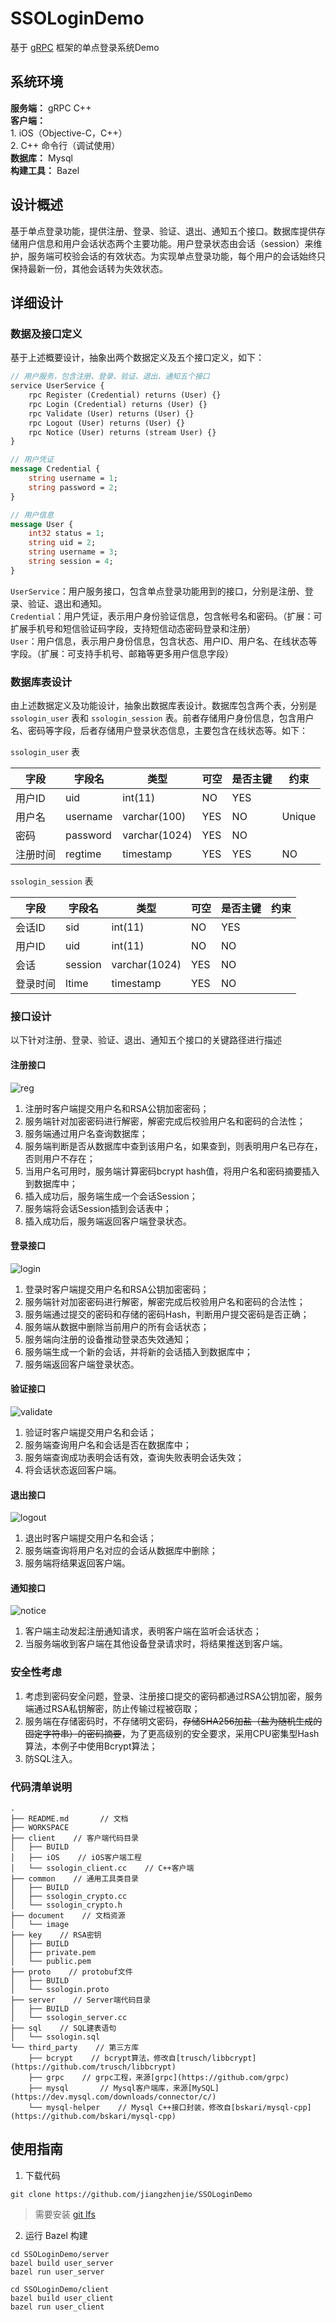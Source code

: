 # SSOLoginDemo
基于 [gRPC](https://github.com/grpc) 框架的单点登录系统Demo

## 系统环境
**服务端：** gRPC C++    
**客户端：**    
	1. iOS（Objective-C，C++）    
	2. C++ 命令行（调试使用）   
**数据库：** Mysql    
**构建工具：** Bazel

## 设计概述
基于单点登录功能，提供注册、登录、验证、退出、通知五个接口。数据库提供存储用户信息和用户会话状态两个主要功能。用户登录状态由会话（session）来维护，服务端可校验会话的有效状态。为实现单点登录功能，每个用户的会话始终只保持最新一份，其他会话转为失效状态。

## 详细设计

### 数据及接口定义

基于上述概要设计，抽象出两个数据定义及五个接口定义，如下：

```protobuf
// 用户服务，包含注册、登录、验证、退出、通知五个接口
service UserService {
	rpc Register (Credential) returns (User) {}
	rpc Login (Credential) returns (User) {}
	rpc Validate (User) returns (User) {}
	rpc Logout (User) returns (User) {}
	rpc Notice (User) returns (stream User) {}
}

// 用户凭证
message Credential {
	string username = 1;
	string password = 2;
}

// 用户信息
message User {
	int32 status = 1;
	string uid = 2;
	string username = 3;
	string session = 4;
}
```

`UserService`：用户服务接口，包含单点登录功能用到的接口，分别是注册、登录、验证、退出和通知。    
`Credential`：用户凭证，表示用户身份验证信息，包含帐号名和密码。（扩展：可扩展手机号和短信验证码字段，支持短信动态密码登录和注册）     
`User`：用户信息，表示用户身份信息，包含状态、用户ID、用户名、在线状态等字段。（扩展：可支持手机号、邮箱等更多用户信息字段）

### 数据库表设计

由上述数据定义及功能设计，抽象出数据库表设计。数据库包含两个表，分别是 `ssologin_user` 表和 `ssologin_session` 表。前者存储用户身份信息，包含用户名、密码等字段，后者存储用户登录状态信息，主要包含在线状态等。如下：

`ssologin_user` 表 

字段|字段名|类型|可空|是否主键|约束
---|---|---|---|---|---
用户ID|uid|int(11)|NO|YES|
用户名|username|varchar(100)|YES|NO|Unique
密码|password|varchar(1024)|YES|NO|
注册时间|regtime|timestamp|YES|YES|NO|

`ssologin_session` 表

字段|字段名|类型|可空|是否主键|约束
---|---|---|---|---|---
会话ID|sid|int(11)|NO|YES|
用户ID|uid|int(11)|NO|NO|
会话|session|varchar(1024)|YES|NO|
登录时间|ltime|timestamp|YES|NO|

### 接口设计

以下针对注册、登录、验证、退出、通知五个接口的关键路径进行描述

#### 注册接口

<!--Client->Server: reg(username, password)
Server->Server: decrypt password
Server->Server: params check
Server->Database: query username
Database->Server: query response
Server->Server: check username exists
Server->Database: insert(username, hash-password)
Database->Server: success
Server->Server: make session
Server->Database: insert session
Database->Server: success
Server->Client: success(session)-->

![reg](https://github.com/jiangzhenjie/SSOLoginDemo/blob/master/document/image/reg.svg)

1. 注册时客户端提交用户名和RSA公钥加密密码；
2. 服务端针对加密密码进行解密，解密完成后校验用户名和密码的合法性；
3. 服务端通过用户名查询数据库；
4. 服务端判断是否从数据库中查到该用户名，如果查到，则表明用户名已存在，否则用户不存在；
5. 当用户名可用时，服务端计算密码bcrypt hash值，将用户名和密码摘要插入到数据库中；
6. 插入成功后，服务端生成一个会话Session；
7. 服务端将会话Session插到会话表中；
8. 插入成功后，服务端返回客户端登录状态。

#### 登录接口

<!--Client->Server: login(username, password)
Server->Server: decrypt password
Server->Server: params check
Server->Database: query(username, password)
Database->Server: query response
Server->Server: validate password
Server- ->Client: fail(username or password invalid)
Server- ->Client: notice login status invalid
Server->Database: delete all session
Database->Server: success
Server->Server: make session
Server->Database: insert session
Database->Server: success
Server->Client: success(session)-->

![login](https://github.com/jiangzhenjie/SSOLoginDemo/blob/master/document/image/login.svg)

1. 登录时客户端提交用户名和RSA公钥加密密码；
2. 服务端针对加密密码进行解密，解密完成后校验用户名和密码的合法性；
3. 服务端通过提交的密码和存储的密码Hash，判断用户提交密码是否正确；
4. 服务端从数据中删除当前用户的所有会话状态；
5. 服务端向注册的设备推动登录态失效通知；
6. 服务端生成一个新的会话，并将新的会话插入到数据库中；
7. 服务端返回客户端登录状态。

#### 验证接口

<!--Client->Server: validate(username, session)
Server->Server: params check
Server->Database: query(username, session)
Database->Server: query response
Server->Server: check if query success
Server-- >Client: fail(session invalid)
Server->Client: success(session valid)-->

![validate](https://github.com/jiangzhenjie/SSOLoginDemo/blob/master/document/image/validate.svg)

1. 验证时客户端提交用户名和会话；
2. 服务端查询用户名和会话是否在数据库中；
3. 服务端查询成功表明会话有效，查询失败表明会话失效；
4. 将会话状态返回客户端。

#### 退出接口

<!--Client->Server: logout(username, session)
Server->Server: params check
Server->Database: delete(username, session)
Database->Server: delete response
Server->Client: logout success-->

![logout](https://github.com/jiangzhenjie/SSOLoginDemo/blob/master/document/image/logout.svg)

1. 退出时客户端提交用户名和会话；
2. 服务端查询将用户名对应的会话从数据库中删除；
3. 服务端将结果返回客户端。


#### 通知接口
<!--Client->Server: register logout notice
Server->Server: login
Server->Client: notice logout-->

![notice](https://github.com/jiangzhenjie/SSOLoginDemo/blob/master/document/image/notice.svg)

1. 客户端主动发起注册通知请求，表明客户端在监听会话状态；
2. 当服务端收到客户端在其他设备登录请求时，将结果推送到客户端。

### 安全性考虑
1. 考虑到密码安全问题，登录、注册接口提交的密码都通过RSA公钥加密，服务端通过RSA私钥解密，防止传输过程被窃取；
2. 服务端在存储密码时，不存储明文密码，~~存储SHA256加盐（盐为随机生成的固定字符串）的密码摘要~~，为了更高级别的安全要求，采用CPU密集型Hash算法，本例子中使用Bcrypt算法；
3. 防SQL注入。

### 代码清单说明

```tree
.
├── README.md	    // 文档
├── WORKSPACE						
├── client    // 客户端代码目录
│   ├── BUILD						
│   ├── iOS    // iOS客户端工程
│   └── ssologin_client.cc    // C++客户端
├── common    // 通用工具类目录
│   ├── BUILD
│   ├── ssologin_crypto.cc
│   └── ssologin_crypto.h
├── document    // 文档资源
│   └── image
├── key    // RSA密钥
│   ├── BUILD
│   ├── private.pem
│   └── public.pem
├── proto    // protobuf文件
│   ├── BUILD
│   └── ssologin.proto
├── server    // Server端代码目录
│   ├── BUILD
│   └── ssologin_server.cc
├── sql    // SQL建表语句
│   └── ssologin.sql
└── third_party    // 第三方库
    ├── bcrypt    // bcrypt算法，修改自[trusch/libbcrypt](https://github.com/trusch/libbcrypt)
    ├── grpc    // grpc工程，来源[grpc](https://github.com/grpc)
    ├── mysql	    // Mysql客户端库，来源[MySQL](https://dev.mysql.com/downloads/connector/c/)
    └── mysql-helper    // Mysql C++接口封装，修改自[bskari/mysql-cpp](https://github.com/bskari/mysql-cpp)
```

## 使用指南
1. 下载代码     
```git
git clone https://github.com/jiangzhenjie/SSOLoginDemo
```
> 需要安装 [git lfs](https://git-lfs.github.com/)

2. 运行 Bazel 构建

```shell
cd SSOLoginDemo/server
bazel build user_server
bazel run user_server

cd SSOLoginDemo/client
bazel build user_client
bazel run user_client
```
